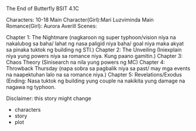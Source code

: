 
The End of Butterfly
BSIT 4.1C

Characters: 10-18
Main Character(Girl):Mari Luzviminda 
Main Romance(Girl): Aurora Averill Scenes: 

Chapter 1: The Nightmare (nagkaroon ng super typhoon/vision niya na nakalubog sa baha/ lahat ng nasa paligid niya baha/ goal niya maka akyat sa pinaka tuktok ng building ng STI.) 
Chapter 2: The Unveiling (Iniexplain niya yung powers niya sa romance niya. Kung paano gamitin.) 
Chapter 3: Chaos Theory (Sinisearch na nila yung powers ng MC) 
Chapter 4: Throwback Thursday (napa sobra sa pagbalik niya sa past/ may mga events na naapektuhan lalo na sa romance niya.) 
Chapter 5: Revelations/Exodus (Ending: Nasa tuktok ng building yung couple na nakikita yung damage na nagawa ng typhoon.

Disclaimer: this story might change


* characters
* story
* plot
